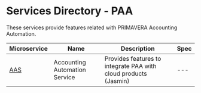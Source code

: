 # Services Directory - PAA

These services provide features related with PRIMAVERA Accounting Automation.

| Microservice | Name | Description | Spec |
| - | - | - | - |
| [AAS](./aas.md) | Accounting Automation Service | Provides features to integrate PAA with cloud products (Jasmin) | --- |
